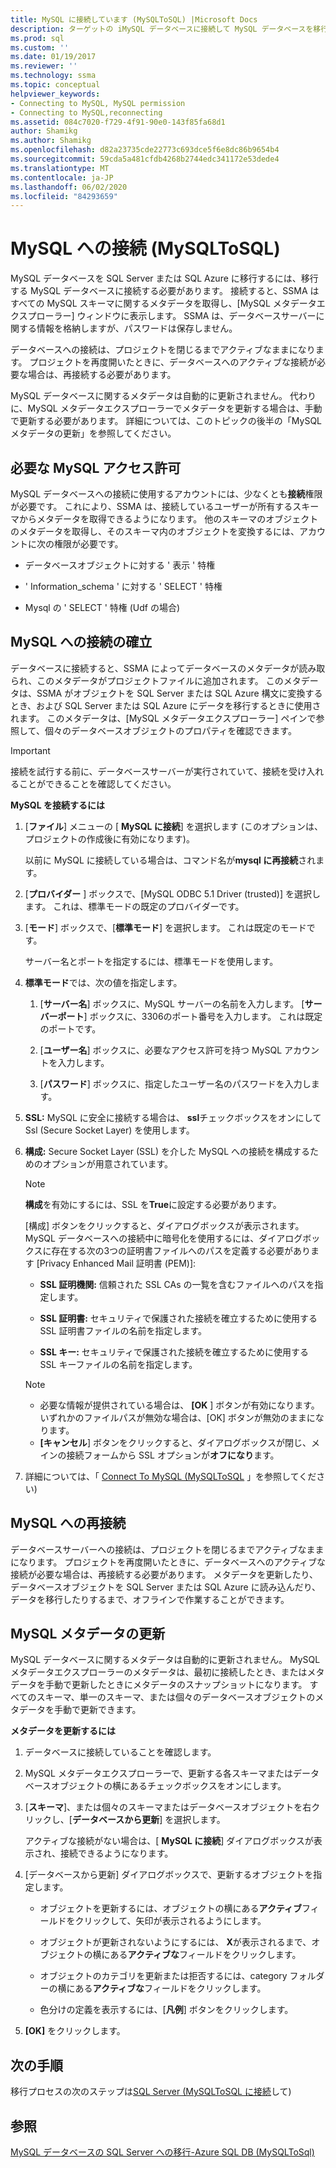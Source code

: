 ```yaml
---
title: MySQL に接続しています (MySQLToSQL) |Microsoft Docs
description: ターゲットの iMySQL データベースに接続して MySQL データベースを移行する方法について説明します。 SSMA は Azure SQL Database のデータベースに関するメタデータを取得します。
ms.prod: sql
ms.custom: ''
ms.date: 01/19/2017
ms.reviewer: ''
ms.technology: ssma
ms.topic: conceptual
helpviewer_keywords:
- Connecting to MySQL, MySQL permission
- Connecting to MySQL,reconnecting
ms.assetid: 084c7020-f729-4f91-90e0-143f85fa68d1
author: Shamikg
ms.author: Shamikg
ms.openlocfilehash: d82a23735cde22773c693dce5f6e8dc86b9654b4
ms.sourcegitcommit: 59cda5a481cfdb4268b2744edc341172e53dede4
ms.translationtype: MT
ms.contentlocale: ja-JP
ms.lasthandoff: 06/02/2020
ms.locfileid: "84293659"
---
```

# <a name="connecting-to-mysql-mysqltosql"></a>MySQL への接続 (MySQLToSQL)
MySQL データベースを SQL Server または SQL Azure に移行するには、移行する MySQL データベースに接続する必要があります。 接続すると、SSMA はすべての MySQL スキーマに関するメタデータを取得し、[MySQL メタデータエクスプローラー] ウィンドウに表示します。 SSMA は、データベースサーバーに関する情報を格納しますが、パスワードは保存しません。  
  
データベースへの接続は、プロジェクトを閉じるまでアクティブなままになります。 プロジェクトを再度開いたときに、データベースへのアクティブな接続が必要な場合は、再接続する必要があります。  
  
MySQL データベースに関するメタデータは自動的に更新されません。 代わりに、MySQL メタデータエクスプローラーでメタデータを更新する場合は、手動で更新する必要があります。 詳細については、このトピックの後半の「MySQL メタデータの更新」を参照してください。  
  
## <a name="required-mysql-permissions"></a>必要な MySQL アクセス許可  
MySQL データベースへの接続に使用するアカウントには、少なくとも**接続**権限が必要です。 これにより、SSMA は、接続しているユーザーが所有するスキーマからメタデータを取得できるようになります。 他のスキーマのオブジェクトのメタデータを取得し、そのスキーマ内のオブジェクトを変換するには、アカウントに次の権限が必要です。  
  
-   データベースオブジェクトに対する ' 表示 ' 特権  
  
-   ' Information_schema ' に対する ' SELECT ' 特権  
  
-   Mysql の ' SELECT ' 特権 (Udf の場合)  
  
## <a name="establishing-a-connection-to-mysql"></a>MySQL への接続の確立  
データベースに接続すると、SSMA によってデータベースのメタデータが読み取られ、このメタデータがプロジェクトファイルに追加されます。 このメタデータは、SSMA がオブジェクトを SQL Server または SQL Azure 構文に変換するとき、および SQL Server または SQL Azure にデータを移行するときに使用されます。 このメタデータは、[MySQL メタデータエクスプローラー] ペインで参照して、個々のデータベースオブジェクトのプロパティを確認できます。  
  
> [!IMPORTANT]  
> 接続を試行する前に、データベースサーバーが実行されていて、接続を受け入れることができることを確認してください。  
  
**MySQL を接続するには**  
  
1.  [**ファイル**] メニューの [ **MySQL に接続**] を選択します (このオプションは、プロジェクトの作成後に有効になります)。  
  
    以前に MySQL に接続している場合は、コマンド名が**mysql に再接続**されます。  
  
2.  [**プロバイダー** ] ボックスで、[MySQL ODBC 5.1 Driver (trusted)] を選択します。 これは、標準モードの既定のプロバイダーです。  
  
3.  [**モード**] ボックスで、[**標準モード**] を選択します。 これは既定のモードです。  
  
    サーバー名とポートを指定するには、標準モードを使用します。  
  
4.  **標準モード**では、次の値を指定します。  
  
    1.  [**サーバー名**] ボックスに、MySQL サーバーの名前を入力します。 [**サーバーポート**] ボックスに、3306のポート番号を入力します。 これは既定のポートです。  
  
    2.  [**ユーザー名**] ボックスに、必要なアクセス許可を持つ MySQL アカウントを入力します。  
  
    3.  [**パスワード**] ボックスに、指定したユーザー名のパスワードを入力します。  
  
5.  **SSL:** MySQL に安全に接続する場合は、 **ssl**チェックボックスをオンにして Ssl (Secure Socket Layer) を使用します。  
  
6.  **構成:** Secure Socket Layer (SSL) を介した MySQL への接続を構成するためのオプションが用意されています。  
  
    > [!NOTE]  
    > **構成**を有効にするには、SSL を**True**に設定する必要があります。  
  
    [構成] ボタンをクリックすると、ダイアログボックスが表示されます。 MySQL データベースへの接続中に暗号化を使用するには、ダイアログボックスに存在する次の3つの証明書ファイルへのパスを定義する必要があります [Privacy Enhanced Mail 証明書 (PEM)]:  
  
    -   **SSL 証明機関:** 信頼された SSL CAs の一覧を含むファイルへのパスを指定します。  
  
    -   **SSL 証明書:** セキュリティで保護された接続を確立するために使用する SSL 証明書ファイルの名前を指定します。  
  
    -   **SSL キー:** セキュリティで保護された接続を確立するために使用する SSL キーファイルの名前を指定します。  
  
    > [!NOTE]  
    > -   必要な情報が提供されている場合は、 **[OK** ] ボタンが有効になります。 いずれかのファイルパスが無効な場合は、[OK] ボタンが無効のままになります。  
    > -   **[キャンセル**] ボタンをクリックすると、ダイアログボックスが閉じ、メインの接続フォームから SSL オプションが**オフになり**ます。  
  
7.  詳細については、「 [Connect To MySQL &#40;MySQLToSQL](../../ssma/mysql/connect-to-mysql-mysqltosql.md) 」を参照してください&#41;  
  
## <a name="reconnecting-to-mysql"></a>MySQL への再接続  
データベースサーバーへの接続は、プロジェクトを閉じるまでアクティブなままになります。 プロジェクトを再度開いたときに、データベースへのアクティブな接続が必要な場合は、再接続する必要があります。 メタデータを更新したり、データベースオブジェクトを SQL Server または SQL Azure に読み込んだり、データを移行したりするまで、オフラインで作業することができます。  
  
## <a name="refreshing-mysql-metadata"></a>MySQL メタデータの更新  
MySQL データベースに関するメタデータは自動的に更新されません。 MySQL メタデータエクスプローラーのメタデータは、最初に接続したとき、またはメタデータを手動で更新したときにメタデータのスナップショットになります。 すべてのスキーマ、単一のスキーマ、または個々のデータベースオブジェクトのメタデータを手動で更新できます。  
  
**メタデータを更新するには**  
  
1.  データベースに接続していることを確認します。  
  
2.  MySQL メタデータエクスプローラーで、更新する各スキーマまたはデータベースオブジェクトの横にあるチェックボックスをオンにします。  
  
3.  [**スキーマ**]、または個々のスキーマまたはデータベースオブジェクトを右クリックし、[**データベースから更新**] を選択します。  
  
    アクティブな接続がない場合は、[ **MySQL に接続**] ダイアログボックスが表示され、接続できるようになります。  
  
4.  [データベースから更新] ダイアログボックスで、更新するオブジェクトを指定します。  
  
    -   オブジェクトを更新するには、オブジェクトの横にある**アクティブ**フィールドをクリックして、矢印が表示されるようにします。  
  
    -   オブジェクトが更新されないようにするには、 **X**が表示されるまで、オブジェクトの横にある**アクティブな**フィールドをクリックします。  
  
    -   オブジェクトのカテゴリを更新または拒否するには、category フォルダーの横にある**アクティブな**フィールドをクリックします。  
  
    -   色分けの定義を表示するには、[**凡例**] ボタンをクリックします。  
  
5.  **[OK]** をクリックします。  
  
## <a name="next-step"></a>次の手順  
移行プロセスの次のステップは[SQL Server &#40;MySQLToSQL に接続](../../ssma/mysql/connecting-to-sql-server-mysqltosql.md)して&#41;  
  
## <a name="see-also"></a>参照  
[MySQL データベースの SQL Server への移行-Azure SQL DB &#40;MySQLToSql&#41;](../../ssma/mysql/migrating-mysql-databases-to-sql-server-azure-sql-db-mysqltosql.md)  
  
